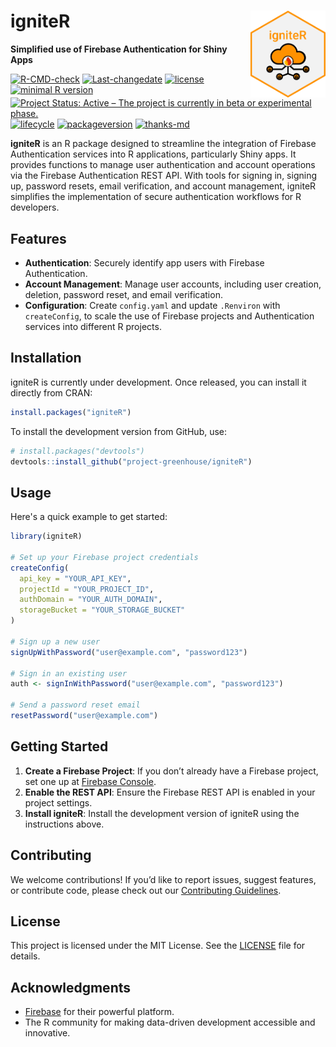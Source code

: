 # igniteR <img src="man/figures/shinyIgniteR_hex_cloud_orange.png" alt="igniteR logo with a cloud and orange background" align="right" width="120"/>

**Simplified use of Firebase Authentication for Shiny Apps**

<!-- badges: start -->

[![R-CMD-check](https://github.com/project-greenhouse/igniteR/actions/workflows/R-CMD-check.yml/badge.svg)](https://github.com/project-greenhouse/igniteR/actions/workflows/R-CMD-check.yml)
[![Last-changedate](https://img.shields.io/badge/last%20change-2024--12--27-yellowgreen.svg)](https://github.com/project-greenhouse/igniteR/commits/main)
[![license](https://img.shields.io/badge/license-GPL--3-blue.svg)](https://choosealicense.com/licenses/gpl-3.0/)
[![minimal R version](https://img.shields.io/badge/R%3E%3D-4.1.0-6666ff.svg)](https://cran.r-project.org/)
[![Project Status: Active – The project is currently in beta or experimental phase.](https://www.repostatus.org/badges/latest/active.svg)](https://www.repostatus.org/#active)
[![lifecycle](https://img.shields.io/badge/lifecycle-experimental-orange.svg)](https://www.tidyverse.org/lifecycle/#experimental)
[![packageversion](https://img.shields.io/badge/Package%20version-0.1.0-orange.svg?style=flat-square)](https://github.com/project-greenhouse/igniteR/commits/main)
[![thanks-md](https://img.shields.io/badge/THANKS-md-ff69b4.svg)](THANKS.md)

<!-- badges: end -->

**igniteR** is an R package designed to streamline the integration of Firebase Authentication services into R applications, particularly Shiny apps. It provides functions to manage user authentication and account operations via the Firebase Authentication REST API. With tools for signing in, signing up, password resets, email verification, and account management, igniteR simplifies the implementation of secure authentication workflows for R developers.

## Features

- **Authentication**: Securely identify app users with Firebase Authentication.
- **Account Management**: Manage user accounts, including user creation, deletion, password reset, and email verification.
- **Configuration**: Create `config.yaml` and update `.Renviron` with `createConfig`, to scale the use of Firebase projects and Authentication services into different R projects.

## Installation

igniteR is currently under development. Once released, you can install it directly from CRAN:

```R
install.packages("igniteR")
```

To install the development version from GitHub, use:

```R
# install.packages("devtools")
devtools::install_github("project-greenhouse/igniteR")
```

## Usage

Here's a quick example to get started:

```R
library(igniteR)

# Set up your Firebase project credentials
createConfig(
  api_key = "YOUR_API_KEY",
  projectId = "YOUR_PROJECT_ID",
  authDomain = "YOUR_AUTH_DOMAIN",
  storageBucket = "YOUR_STORAGE_BUCKET"
)

# Sign up a new user
signUpWithPassword("user@example.com", "password123")

# Sign in an existing user
auth <- signInWithPassword("user@example.com", "password123")

# Send a password reset email
resetPassword("user@example.com")
```

## Getting Started

1. **Create a Firebase Project**: If you don’t already have a Firebase project, set one up at [Firebase Console](https://console.firebase.google.com/).
2. **Enable the REST API**: Ensure the Firebase REST API is enabled in your project settings.
3. **Install igniteR**: Install the development version of igniteR using the instructions above.

## Contributing

We welcome contributions! If you’d like to report issues, suggest features, or contribute code, please check out our [Contributing Guidelines](CONTRIBUTING.md).

## License

This project is licensed under the MIT License. See the [LICENSE](LICENSE) file for details.

## Acknowledgments

- [Firebase](https://firebase.google.com/) for their powerful platform.
- The R community for making data-driven development accessible and innovative.
